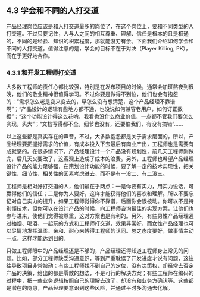 ## 4.3 学会和不同的人打交道

产品经理岗位应该是和人打交道最多的岗位了，在这个岗位上，要和不同类型的人打交道。不过只要记住，人与人之间的相互尊重、理解、信任是根本的且是相通的，不同的是经验、知识的积累程度，那就能游刃有余。下面我们介绍如何学会和不同的人打交道。值得注意的是，学会的目标不在于对决（Player Killing, PK），而在于更好地合作。

### 4.3.1 和开发工程师打交道

大多数工程师的责任心都比较强，特别是在发布项目的时候，通常会加班熬夜到很晚，他们的敬业精神很值得学习。不过你要是做得不到位，他们也会有抱怨的：“需求怎么老是变来变去的，早怎么没有想清楚，这个产品经理不靠谱啊”；“产品设计的逻辑有些地方都不通，也没说如何兼容老用户，如何订正数据”；“这个功能设计得这么花哨，我看也没什么商业价值，一点都不管我们要怎么实现，头大”；“文档写得都不全，细节也没有，还要催我们，有没有搞错”……

以上这些都是真实存在的声音，不过，大多数抱怨都是关于需求层面的，所以，产品经理要把握好需求的价值，有成本投入下去最后有商业产出，工程师也是需要有成就感的。在很多情况下，产品经理设计一个产品没有规划性，前几天工程师刚做完，后几天又要改了，这客观上造成了成本的浪费。另外，工程师也希望产品经理设计产品的能力足够强，在策划设计功能的时候，要了解一定的技术实现性，把关键性、细节性、相关性的因素考虑进去，而不是有一没二、有二没三。

工程师是相对好打交道的人，他们最在乎两点：一是你要有实力，用实力说话，可赢得他们的信任；二是你为人要好，这样才能获得他们的喜欢和理解。所以不要忘记对自己实力的提升，如果工程师觉得你不靠谱，后面你会很被动。你可以不是特别懂技术，但你可以在设计产品的时候，向工程师咨询最佳的实现方案，让他们也参与进来，使他们觉得被尊重，这对方案也是有利的。另外，有些男性产品经理通过抽烟、喝酒、一起玩的方式和工程师打交道，效果非常好，而女性产品经理也可以尽情地发挥温柔、亲和、耐心来博得工程师的认同。总之态度要好，做事情主动一点，这样才能达到目的。

只做工程师眼中的产品经理还是不够的，产品经理还得知道工程师身上常见的问题。比如，部分工程师缺乏沟通意识，等到严重耽误了开发进度才说有问题，这往往导致项目非常被动；有些工程师找不到自己的定位，没有决策权，却经常去否定产品的决策，给出的都是零散的想法，不是可行的解决方案；有些工程师在编码的过程中，把一些业务逻辑按照自己的理解去改了，却没有和业务方确认等。这些都是潜在的隐患，产品经理要意识到这些风险，并通过平时多沟通去化解。
